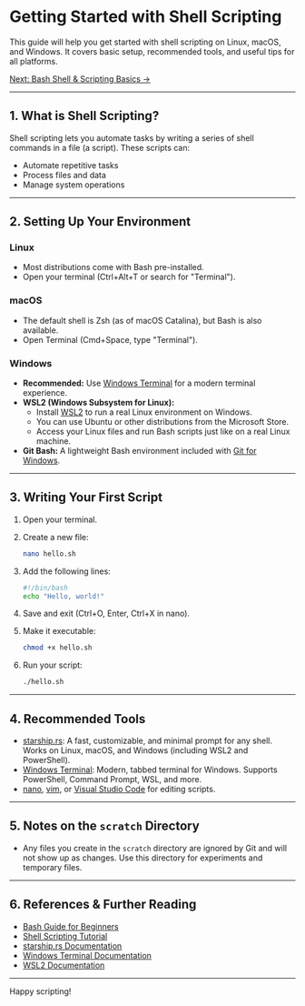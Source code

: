 # Getting Started with Shell Scripting

This guide will help you get started with shell scripting on Linux, macOS, and Windows. It covers basic setup, recommended tools, and useful tips for all platforms.

[Next: Bash Shell & Scripting Basics →](basic_shell.md)

---

## 1. What is Shell Scripting?

Shell scripting lets you automate tasks by writing a series of shell commands in a file (a script). These scripts can:

- Automate repetitive tasks
- Process files and data
- Manage system operations

---

## 2. Setting Up Your Environment

### Linux

- Most distributions come with Bash pre-installed.
- Open your terminal (Ctrl+Alt+T or search for "Terminal").

### macOS

- The default shell is Zsh (as of macOS Catalina), but Bash is also available.
- Open Terminal (Cmd+Space, type "Terminal").

### Windows

- **Recommended:** Use [Windows Terminal](https://aka.ms/terminal) for a modern terminal experience.
- **WSL2 (Windows Subsystem for Linux):**
  - Install [WSL2](https://learn.microsoft.com/en-us/windows/wsl/install) to run a real Linux environment on Windows.
  - You can use Ubuntu or other distributions from the Microsoft Store.
  - Access your Linux files and run Bash scripts just like on a real Linux machine.
- **Git Bash:** A lightweight Bash environment included with [Git for Windows](https://gitforwindows.org/).

---

## 3. Writing Your First Script

1. Open your terminal.
2. Create a new file:

   ```sh
   nano hello.sh
   ```

3. Add the following lines:

   ```sh
   #!/bin/bash
   echo "Hello, world!"
   ```

4. Save and exit (Ctrl+O, Enter, Ctrl+X in nano).
5. Make it executable:

   ```sh
   chmod +x hello.sh
   ```

6. Run your script:

   ```sh
   ./hello.sh
   ```

---

## 4. Recommended Tools

- [starship.rs](https://starship.rs/): A fast, customizable, and minimal prompt for any shell. Works on Linux, macOS, and Windows (including WSL2 and PowerShell).
- [Windows Terminal](https://aka.ms/terminal): Modern, tabbed terminal for Windows. Supports PowerShell, Command Prompt, WSL, and more.
- [nano](https://www.nano-editor.org/), [vim](https://www.vim.org/), or [Visual Studio Code](https://code.visualstudio.com/) for editing scripts.

---

## 5. Notes on the `scratch` Directory

- Any files you create in the `scratch` directory are ignored by Git and will not show up as changes. Use this directory for experiments and temporary files.

---

## 6. References & Further Reading

- [Bash Guide for Beginners](https://tldp.org/LDP/Bash-Beginners-Guide/html/)
- [Shell Scripting Tutorial](https://www.shellscript.sh/)
- [starship.rs Documentation](https://starship.rs/)
- [Windows Terminal Documentation](https://learn.microsoft.com/en-us/windows/terminal/)
- [WSL2 Documentation](https://learn.microsoft.com/en-us/windows/wsl/)

---

Happy scripting!
